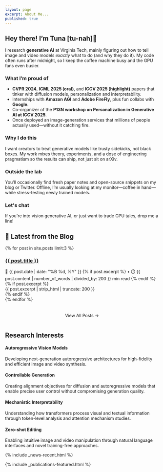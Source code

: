 ```yaml
---
layout: page
excerpt: About Me...
published: true
---
```


## Hey there! I’m Tuna [tu-nah]👋

I research **generative AI** at Virginia Tech, mainly figuring out how to tell image and video models *exactly* what to do (and why they do it). My code often runs after midnight, so I keep the coffee machine busy and the GPU fans even busier.

### What I’m proud of

* **CVPR 2024**, **ICML 2025 (oral)**, and **ICCV 2025 (highlight)** papers that tinker with diffusion models, personalization and interpretability.
* Internships with **Amazon AGI** and **Adobe FireFly**, plus fun collabs with **Google**.  
* Co-organizer of the **P13N workshop on Personalization in Generative AI at ICCV 2025**.  
* Once deployed an image-generation services that millions of people actually used—without it catching fire.

### Why I do this

I want creators to treat generative models like trusty sidekicks, not black boxes. My work mixes theory, experiments, and a dose of engineering pragmatism so the results can ship, not just sit on arXiv.

### Outside the lab

You’ll occasionally find fresh paper notes and open-source snippets on my blog or Twitter. Offline, I’m usually looking at my monitor—coffee in hand—while stress-testing newly trained models.

### Let's chat

If you're into vision generative AI, or just want to trade GPU tales, drop me a line!

<div class="academic-section">
  <h2>📝 Latest from the Blog</h2>
  <div style="margin-bottom: 2rem;">
    {% for post in site.posts limit:3 %}
    <div class="blog-post">
      <h3 class="blog-post-title">
        <a href="{{ post.url | relative_url }}">{{ post.title }}</a>
      </h3>
      <div class="blog-post-meta">
        📅 {{ post.date | date: "%B %d, %Y" }}
        {% if post.excerpt %}
        • ⏱️ {{ post.content | number_of_words | divided_by: 200 }} min read
        {% endif %}
      </div>
      {% if post.excerpt %}
      <div class="blog-post-content">
        {{ post.excerpt | strip_html | truncate: 200 }}
      </div>
      {% endif %}
    </div>
    {% endfor %}
    <div style="text-align: center; margin-top: 1.5rem;">
      <a href="{{ site.url | default: '' }}{{ site.baseurl }}/blog" class="download-button" style="display: inline-block; padding: 0.75rem 2rem; text-decoration: none;">
        View All Posts →
      </a>
    </div>
  </div>
</div>

<div class="academic-section">
  <h2>Research Interests</h2>
  <div class="research-interests-academic">
    <div class="research-interest-card">
      <h4>Autoregressive Vision Models</h4>
      <p>Developing next-generation autoregressive architectures for high-fidelity and efficient image and video synthesis.</p>
    </div>
    <div class="research-interest-card">
      <h4>Controllable Generation</h4>
      <p>Creating alignment objectives for diffusion and autoregressive models that enable precise user control without compromising generation quality.</p>
    </div>
    <div class="research-interest-card">
      <h4>Mechanistic Interpretability</h4>
      <p>Understanding how transformers process visual and textual information through token-level analysis and attention mechanism studies.</p>
    </div>
    <div class="research-interest-card">
      <h4>Zero-shot Editing</h4>
      <p>Enabling intuitive image and video manipulation through natural language interfaces and novel training-free approaches.</p>
    </div>
  </div>
</div>  

{% include _news-recent.html %}

{% include _publications-featured.html %}
